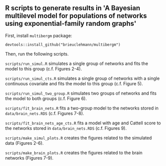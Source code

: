 ## R scripts to generate results in 'A Bayesian multilevel model for populations of networks using exponential-family random graphs'

First, install `multibergm` package:

```
devtools::install_github("brieuclehmann/multibergm")
```

Then, run the following scripts.

`scripts/run_simul.R` simulates a single group of networks and fits the model to this group (c.f. Figures 2-4).  

`scripts/run_simul_cts.R` simulates a single group of networks with a single continuous covariate and fits the model to this group (c.f. Figure 5).

`scripts/run_simul_two_group.R` simulates two groups of networks and fits the model to both groups (c.f. Figure 6).

`scripts/fit_brain_nets.R` fits a two-group model to the networks stored in `data/brain_nets.RDS` (c.f. Figures 7-8).  

`scripts/fit_brain_nets_age_cts.R` fits a model with age and Cattell score to the networks stored in `data/brain_nets.RDS` (c.f. Figures 9).

`scripts/make_simul_plots.R` creates the figures related to the simulated data (Figures 2-6).  

`scripts/make_brain_plots.R` creates the figures related to the brain networks (Figures 7-9).
